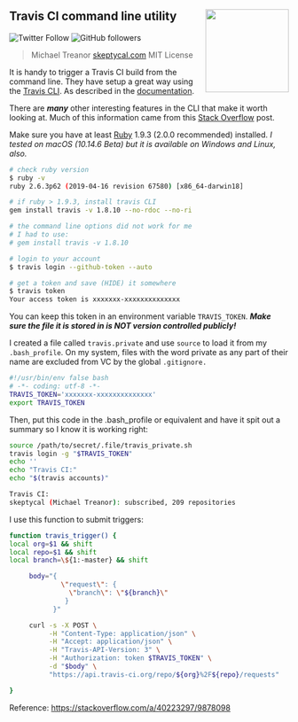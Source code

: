## Travis CI command line utility <img align="right" width="150" height="150" src="https://camo.githubusercontent.com/ea6828045b2dcd9770732d272586c5567bedfef3/687474703a2f2f61626f75742e7472617669732d63692e6f72672f696d616765732f7472617669732d6d6173636f742d32303070782e706e67">

![Twitter Follow](https://img.shields.io/twitter/follow/skeptycal.svg?style=social) ![GitHub followers](https://img.shields.io/github/followers/skeptycal.svg?label=GitHub&style=social)

> Michael Treanor
> [skeptycal.com](https://www.skeptycal.com)
> MIT License

It is handy to trigger a Travis CI build from the command line. They have setup a great way using the [Travis CLI][1]. As described in the [documentation][2].

There are **_many_** other interesting features in the CLI that make it worth looking at. Much of this information came from this [Stack Overflow][4] post.

Make sure you have at least [Ruby][3] 1.9.3 (2.0.0 recommended) installed. _I tested on macOS (10.14.6 Beta) but it is available on Windows and Linux, also._

```bash
# check ruby version
$ ruby -v
ruby 2.6.3p62 (2019-04-16 revision 67580) [x86_64-darwin18]

# if ruby > 1.9.3, install travis CLI
gem install travis -v 1.8.10 --no-rdoc --no-ri

# the command line options did not work for me
# I had to use:
# gem install travis -v 1.8.10

# login to your account
$ travis login --github-token --auto

# get a token and save (HIDE) it somewhere
$ travis token
Your access token is xxxxxxx-xxxxxxxxxxxxxx
```

You can keep this token in an environment variable `TRAVIS_TOKEN`. **_Make sure the file it is stored in is NOT version controlled publicly!_**

I created a file called `travis.private` and use `source` to load it from my `.bash_profile`. On my system, files with the word private as any part of their name are excluded from VC by the global `.gitignore.`

```bash
#!/usr/bin/env false bash
# -*- coding: utf-8 -*-
TRAVIS_TOKEN='xxxxxxx-xxxxxxxxxxxxxx'
export TRAVIS_TOKEN

```

Then, put this code in the .bash_profile or equivalent and have it spit out a summary so I know it is working right:

```bash
source /path/to/secret/.file/travis_private.sh
travis login -g "$TRAVIS_TOKEN"
echo ''
echo "Travis CI:"
echo "$(travis accounts)"

Travis CI:
skeptycal (Michael Treanor): subscribed, 209 repositories

```

I use this function to submit triggers:

```bash
function travis_trigger() {
local org=$1 && shift
local repo=$1 && shift
local branch=\${1:-master} && shift

     body="{
             \"request\": {
               \"branch\": \"${branch}\"
              }
           }"

     curl -s -X POST \
          -H "Content-Type: application/json" \
          -H "Accept: application/json" \
          -H "Travis-API-Version: 3" \
          -H "Authorization: token $TRAVIS_TOKEN" \
          -d "$body" \
          "https://api.travis-ci.org/repo/${org}%2F${repo}/requests"

}
```

Reference: https://stackoverflow.com/a/40223297/9878098

[1]: https://github.com/travis-ci/travis.rb
[2]: https://docs.travis-ci.com/user/triggering-builds
[3]: http://www.ruby-lang.org/en/downloads/
[4]: https://stackoverflow.com/a/40223297
